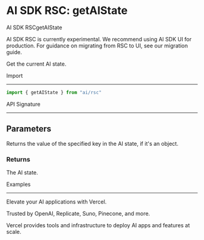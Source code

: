 # AI SDK RSC: getAIState

AI SDK RSCgetAIState

AI SDK RSC is currently experimental. We recommend using AI SDK UI for production. For guidance on migrating from RSC to UI, see our migration guide.

Get the current AI state.

Import

-----------------

```ts
import { getAIState } from "ai/rsc"
```

API Signature

-----------------

## Parameters

Returns the value of the specified key in the AI state, if it's an object.

### Returns

The AI state.

Examples

-----------------

Elevate your AI applications with Vercel.

Trusted by OpenAI, Replicate, Suno, Pinecone, and more.

Vercel provides tools and infrastructure to deploy AI apps and features at scale.
